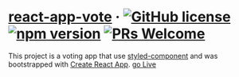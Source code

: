 # [react-app-vote](https://reactjs.org/) &middot; [![GitHub license](https://img.shields.io/badge/license-MIT-blue.svg)](https://github.com/facebook/react/blob/master/LICENSE) [![npm version](https://img.shields.io/npm/v/react.svg?style=flat)](https://www.npmjs.com/package/react) [![PRs Welcome](https://img.shields.io/badge/PRs-welcome-brightgreen.svg)](https://reactjs.org/docs/how-to-contribute.html#your-first-pull-request)
This project is a voting app that use [styled-component](https://www.styled-components.com/) and was bootstrapped with [Create React App](https://github.com/facebookincubator/create-react-app).
[go Live](https://adnenre.github.io/react-app-vote)


